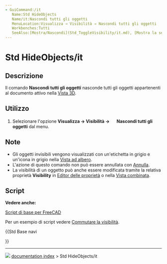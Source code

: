 ```yaml
---
- GuiCommand:/it
   Name:Std HideObjects
   Name/it:Nascondi tutti gli oggetti
   MenuLocation:Visualizza → Visibilità → Nascondi tutti gli oggetti
   Workbenches:Tutti
   SeeAlso:[Mostra/Nascondi](Std_ToggleVisibility/it.md), [Mostra la selezione](Std_ShowSelection/it.md), [Nascondi la selezione](Std_HideSelection/it.md), [Commuta tutti gli oggetti](Std_ToggleObjects/it.md), [Mostra tutti gli oggetti](Std_ShowObjects/it.md)
---
```


# Std HideObjects/it



## Descrizione

Il comando **Nascondi tutti gli oggetti** nasconde tutti gli oggetti appartenenti al documento attivo nella [Vista 3D](3D_view/it.md).



## Utilizzo

1.  Selezionare l\'opzione **Visualizza → Visibilità → <img src="images/Std_HideObjects.svg" width=16px> Nascondi tutti gli oggetti** dal menu.



## Note

-   Gli oggetti invisibili vengono visualizzati con un\'etichetta in grigio e un\'icona in grigio nella [Vista ad albero](Tree_view/it.md).
-   L\'azione di questo comando non può essere annullata con [Annulla](Std_Undo/it.md).
-   La visibilità di un oggetto può anche essere modificata tramite la relativa proprietà **Visibility** in [Editor delle proprietà](Property_editor/it.md) o nella [Vista combinata](Combo_view/it.md).



## Script


**Vedere anche:**

[Script di base per FreeCAD](FreeCAD_Scripting_Basics/it.md)

Per un esempio di script vedere [Commutare la visibilità](Std_ToggleVisibility/it.md).





{{Std Base navi

}}



---
![](images/Right_arrow.png) [documentation index](../README.md) > Std HideObjects/it
